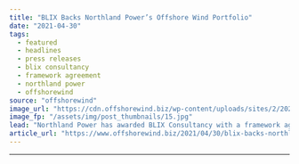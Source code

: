 ```yaml
---
title: "BLIX Backs Northland Power’s Offshore Wind Portfolio"
date: "2021-04-30"
tags: 
  - featured
  - headlines
  - press releases
  - blix consultancy
  - framework agreement
  - northland power
  - offshorewind
source: "offshorewind"
image_url: "https://cdn.offshorewind.biz/wp-content/uploads/sites/2/2021/04/29133502/BLIX-Backs-Northland-Powers-Offshore-Wind-Portfolio.jpg"
image_fp: "/assets/img/post_thumbnails/15.jpg"
lead: "Northland Power has awarded BLIX Consultancy with a framework agreement to assist with the"
article_url: "https://www.offshorewind.biz/2021/04/30/blix-backs-northland-powers-offshore-wind-portfolio/"
---
```


---
